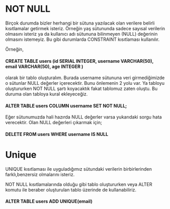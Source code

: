 # NOT NULL
Birçok durumda bizler herhangi bir sütuna yazılacak olan verilere belirli kısıtlamalar getirmek isteriz. Örneğin yaş sütununda sadece sayısal verilerin olmasını isteriz ya da kullanıcı adı sütununa bilinmeyen (NULL) değerinin olmasını istemeyiz. Bu gibi durumlarda CONSTRAINT kısıtlaması kullanılır.

Örneğin,

#### CREATE TABLE users (id SERIAL INTEGER, username VARCHAR(50), email VARCHAR(50), age INTEGER )
olarak bir tablo oluşturalım. Burada username sütununa veri girmediğimizde o sütunlar NULL değerler içerecektir. Bunu önlemenin 2 yolu var. Ya tabloyu oluştururken NOT NULL şartı koyacaktık fakat tablomuz zaten oluştu. Bu duruma olan tabloya kural ekleyeceğiz.

#### ALTER TABLE users COLUMN username SET NOT NULL;

Eğer sütunumuzda hali hazırda NULL değerler varsa yukarıdaki sorgu hata verecektir.
Olan NULL değerleri çıkarmak için;

#### DELETE FROM users WHERE username IS NULL

# Unique

UNIQUE kısıtlaması ile uyguladığımız sütundaki verilerin birbirlerinden farklı,benzersiz olmalarını isteriz. 

NOT NULL kısıtlamalarında olduğu gibi tablo oluştururken veya ALTER komutu ile beraber oluşturulan tablo üzerinde de kullanabiliriz.

#### ALTER TABLE users ADD UNIQUE(email)

